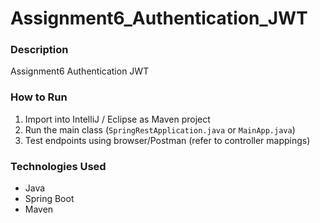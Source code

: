 # Assignment6_Authentication_JWT

### Description
Assignment6 Authentication JWT

### How to Run
1. Import into IntelliJ / Eclipse as Maven project
2. Run the main class (`SpringRestApplication.java` or `MainApp.java`)
3. Test endpoints using browser/Postman (refer to controller mappings)

### Technologies Used
- Java
- Spring Boot
- Maven